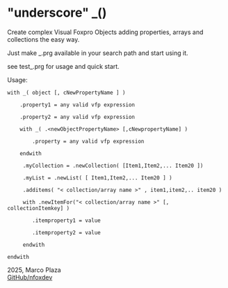  
# "underscore" \_()

Create complex Visual Foxpro Objects  adding properties, arrays and collections the easy way.

Just make \_.prg available in your search path and start using it. 

see test_.prg for usage and quick start.

Usage:

	with _( object [, cNewPropertyName ] ) 

  		.property1 = any valid vfp expression

		.property2 = any valid vfp expression
	
		with _( .<newObjectPropertyName> [,cNewpropertyName] )

  			.property = any valid vfp expression
	
		endwith

		 .myCollection = .newCollection( [Item1,Item2,... Item20 ]) 
	
		 .myList = .newList( [ Item1,Item2,... Item20 ] )
	
		 .additems( "< collection/array name >" , item1,item2,.. item20 )
	
		 with .newItemFor("< collection/array name >" [, collectionItemkey] )
	
			.itemproperty1 = value
	
			.itemproperty2 = value 
	
		 endwith

 	endwith

2025, Marco Plaza  
[GitHub/nfoxdev](https://github.com/nfoxdev)
